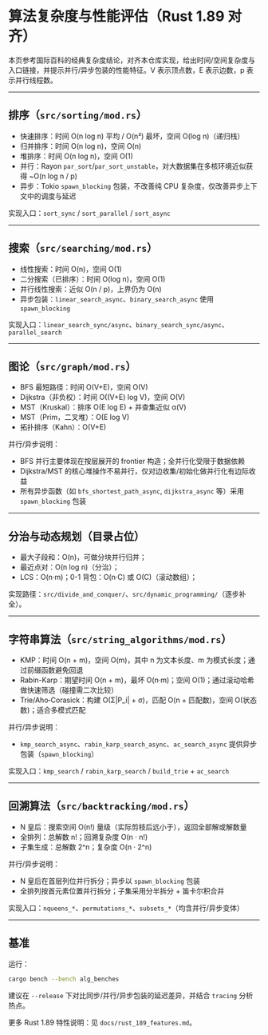 # 算法复杂度与性能评估（Rust 1.89 对齐）

本页参考国际百科的经典复杂度结论，对齐本仓库实现，给出时间/空间复杂度与入口链接，并提示并行/异步包装的性能特征。V 表示顶点数，E 表示边数，p 表示并行线程数。

---

## 排序（`src/sorting/mod.rs`）

- 快速排序：时间 O(n log n) 平均 / O(n²) 最坏，空间 O(log n)（递归栈）
- 归并排序：时间 O(n log n)，空间 O(n)
- 堆排序：时间 O(n log n)，空间 O(1)
- 并行：Rayon `par_sort`/`par_sort_unstable`，对大数据集在多核环境近似获得 ~O(n log n / p)
- 异步：Tokio `spawn_blocking` 包装，不改善纯 CPU 复杂度，仅改善异步上下文中的调度与延迟

实现入口：`sort_sync` / `sort_parallel` / `sort_async`

---

## 搜索（`src/searching/mod.rs`）

- 线性搜索：时间 O(n)，空间 O(1)
- 二分搜索（已排序）：时间 O(log n)，空间 O(1)
- 并行线性搜索：近似 O(n / p)，上界仍为 O(n)
- 异步包装：`linear_search_async`、`binary_search_async` 使用 `spawn_blocking`

实现入口：`linear_search_sync/async`、`binary_search_sync/async`、`parallel_search`

---

## 图论（`src/graph/mod.rs`）

- BFS 最短路径：时间 O(V+E)，空间 O(V)
- Dijkstra（非负权）：时间 O((V+E) log V)，空间 O(V)
- MST（Kruskal）：排序 O(E log E) + 并查集近似 α(V)
- MST（Prim，二叉堆）：O(E log V)
- 拓扑排序（Kahn）：O(V+E)

并行/异步说明：

- BFS 并行主要体现在按层展开的 frontier 构造；全并行化受限于数据依赖
- Dijkstra/MST 的核心堆操作不易并行，仅对边收集/初始化做并行化有边际收益
- 所有异步函数（如 `bfs_shortest_path_async`, `dijkstra_async` 等）采用 `spawn_blocking` 包装

---

## 分治与动态规划（目录占位）

- 最大子段和：O(n)，可做分块并行归并；
- 最近点对：O(n log n)（分治）；
- LCS：O(n·m)；0-1 背包：O(n·C) 或 O(C)（滚动数组）；

实现路径：`src/divide_and_conquer/`、`src/dynamic_programming/`（逐步补全）。

---

## 字符串算法（`src/string_algorithms/mod.rs`）

- KMP：时间 O(n + m)，空间 O(m)，其中 n 为文本长度、m 为模式长度；通过前缀函数避免回退
- Rabin-Karp：期望时间 O(n + m)，最坏 O(n·m)；空间 O(1)；通过滚动哈希做快速筛选（碰撞需二次比较）
- Trie/Aho‑Corasick：构建 O(Σ|P_i| + σ)，匹配 O(n + 匹配数)，空间 O(状态数)；适合多模式匹配

并行/异步说明：

- `kmp_search_async`、`rabin_karp_search_async`、`ac_search_async` 提供异步包装（`spawn_blocking`）

实现入口：`kmp_search` / `rabin_karp_search` / `build_trie` + `ac_search`

---

## 回溯算法（`src/backtracking/mod.rs`）

- N 皇后：搜索空间 O(n!) 量级（实际剪枝后远小于），返回全部解或解数量
- 全排列：总解数 n!；回溯复杂度 O(n · n!)
- 子集生成：总解数 2^n；复杂度 O(n · 2^n)

并行/异步说明：

- N 皇后在首层列位并行拆分；异步以 `spawn_blocking` 包装
- 全排列按首元素位置并行拆分；子集采用分半拆分 + 笛卡尔积合并

实现入口：`nqueens_*`、`permutations_*`、`subsets_*`（均含并行/异步变体）

---

## 基准

运行：

```bash
cargo bench --bench alg_benches
```

建议在 `--release` 下对比同步/并行/异步包装的延迟差异，并结合 `tracing` 分析热点。

更多 Rust 1.89 特性说明：见 `docs/rust_189_features.md`。
